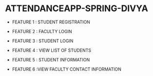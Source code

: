 # ATTENDANCEAPP-SPRING-DIVYA

* FEATURE 1 : STUDENT REGISTRATION

* FEATURE 2 : FACULTY LOGIN

* FEATURE 3 : STUDENT LOGIN

* FEATURE 4 : VIEW LIST OF STUDENTS

* FEATURE 5 : STUDENT INFORMATION

* FEATURE 6 :VIEW FACULTY CONTACT INFORMATION